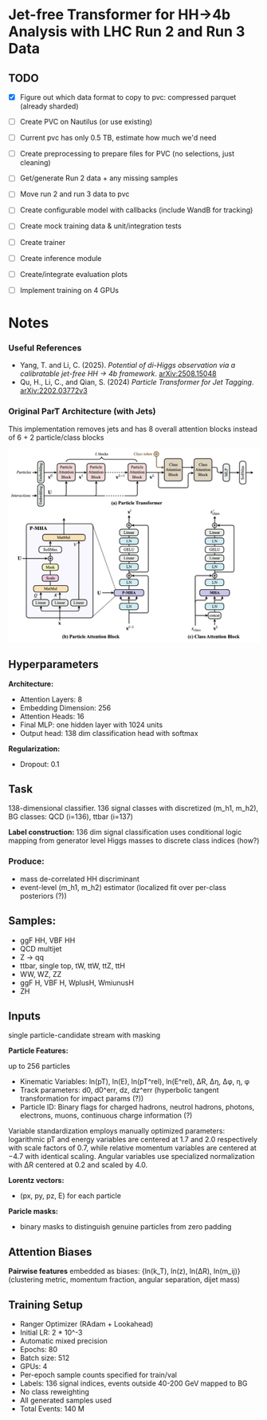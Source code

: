 # Jet-free Transformer for HH->4b Analysis with LHC Run 2 and Run 3 Data

## TODO

- [x] Figure out which data format to copy to pvc: compressed parquet (already sharded)
- [ ] Create PVC on Nautilus (or use existing)
- [ ] Current pvc has only 0.5 TB, estimate how much we'd need
- [ ] Create preprocessing to prepare files for PVC (no selections, just cleaning)
- [ ] Get/generate Run 2 data + any missing samples
- [ ] Move run 2 and run 3 data to pvc
- [ ] Create configurable model with callbacks (include WandB for tracking)
- [ ] Create mock training data & unit/integration tests
- [ ] Create trainer
- [ ] Create inference module
- [ ] Create/integrate evaluation plots
- [ ] Implement training on 4 GPUs



# Notes

### Useful References

- Yang, T. and Li, C. (2025). *Potential of di-Higgs observation via a calibratable jet-free HH → 4b framework*. [arXiv:2508.15048](https://arxiv.org/pdf/2508.15048)
- Qu, H., Li, C., and Qian, S. (2024) *Particle Transformer for Jet Tagging*. [arXiv:2202.03772v3](https://arxiv.org/pdf/2202.03772)

### Original ParT Architecture (with Jets)
This implementation removes jets and has 8 overall attention blocks instead of 6 + 2 particle/class blocks

<img src="figures/legacy-arch.png" alt="Legacy architecture" width="600" title="Legacy architecture diagram">

## Hyperparameters

**Architecture:**
 * Attention Layers: 8 
 * Embedding Dimension: 256
 * Attention Heads: 16 
 * Final MLP: one hidden layer with 1024 units
 * Output head: 138 dim classification head with softmax

 **Regularization:** 
 * Dropout: 0.1

 ## Task

138-dimensional classifier. 136 signal classes with discretized (m_h1, m_h2), BG classes: QCD (i=136), ttbar (i=137)

**Label construction:** 
136 dim signal classification uses conditional logic mapping from generator level Higgs masses to discrete class indices (how?)
 
 ### Produce: 
 * mass de-correlated HH discriminant
 * event-level (m_h1, m_h2) estimator (localized fit over per-class posteriors (?))

 ## Samples:

 * ggF HH, VBF HH
 * QCD multijet
 * Z -> qq
 * ttbar, single top, tW, ttW, ttZ, ttH
 * WW, WZ, ZZ
 * ggF H, VBF H, WplusH, WmiunusH
 * ZH

 ## Inputs 
single particle-candidate stream with masking

 **Particle Features:**

 up to 256 particles
  * Kinematic Variables:  ln(pT), ln(E), ln(pT^rel), ln(E^rel), ∆R, ∆η, ∆φ, η, φ
  * Track parameters: d0, d0^err, dz, dz^err  (hyperbolic tangent transformation for impact params (?))
  * Particle ID: Binary flags for charged hadrons, neutrol hadrons, photons, electrons, muons, continuous charge information (?)

Variable standardization employs manually optimized parameters: logarithmic pT and energy variables are centered at 1.7 and 2.0 respectively with scale factors of 0.7, while relative momentum variables are centered at −4.7 with identical scaling. Angular variables use specialized normalization with ∆R centered at 0.2 and scaled by 4.0.

**Lorentz vectors:**
 * (px, py, pz, E) for each particle

**Paricle masks:**
 * binary masks to distinguish genuine particles from zero padding

 ## Attention Biases
 **Pairwise features** embedded as biases: {ln(k_T), ln(z), ln(∆R), ln(m_ij)}
 (clustering metric, momentum fraction, angular separation, dijet mass)

 ## Training Setup

  * Ranger Optimizer (RAdam + Lookahead)
  * Initial LR: 2 * 10^-3
  * Automatic mixed precision
  * Epochs: 80
  * Batch size: 512
  * GPUs: 4
  * Per-epoch sample counts specified for train/val
  * Labels: 136 signal indices, events outside 40-200 GeV mapped to BG
  * No class reweighting
  * All generated samples used
  * Total Events: 140 M












